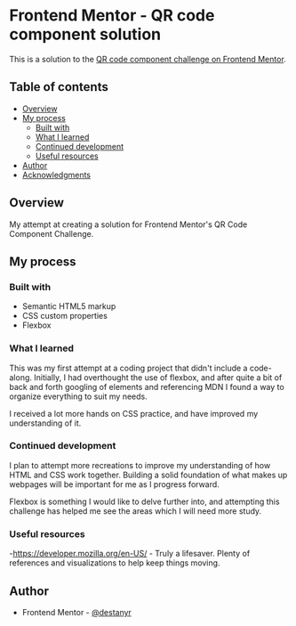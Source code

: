 # Frontend Mentor - QR code component solution

This is a solution to the [QR code component challenge on Frontend Mentor](https://www.frontendmentor.io/challenges/qr-code-component-iux_sIO_H). 

## Table of contents

- [Overview](#overview)
- [My process](#my-process)
  - [Built with](#built-with)
  - [What I learned](#what-i-learned)
  - [Continued development](#continued-development)
  - [Useful resources](#useful-resources)
- [Author](#author)
- [Acknowledgments](#acknowledgments)

## Overview

My attempt at creating a solution for Frontend Mentor's QR Code Component Challenge. 

## My process

### Built with

- Semantic HTML5 markup
- CSS custom properties
- Flexbox

### What I learned

This was my first attempt at a coding project that didn't include a code-along. Initially, I had overthought the use of flexbox, and after quite a bit of back and forth googling of elements and referencing MDN I found a way to organize everything to suit my needs. 

I received a lot more hands on CSS practice, and have improved my understanding of it. 

### Continued development

I plan to attempt more recreations to improve my understanding of how HTML and CSS work together. Building a solid foundation of what makes up webpages will be important for me as I progress forward. 

Flexbox is something I would like to delve further into, and attempting this challenge has helped me see the areas which I will need more study. 

### Useful resources

-https://developer.mozilla.org/en-US/ - Truly a lifesaver. Plenty of references and visualizations to help keep things moving. 


## Author

- Frontend Mentor - [@destanyr](https://www.frontendmentor.io/profile/yourusername)

